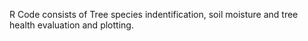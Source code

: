 R Code consists of Tree species indentification, soil moisture and tree health evaluation and plotting.
